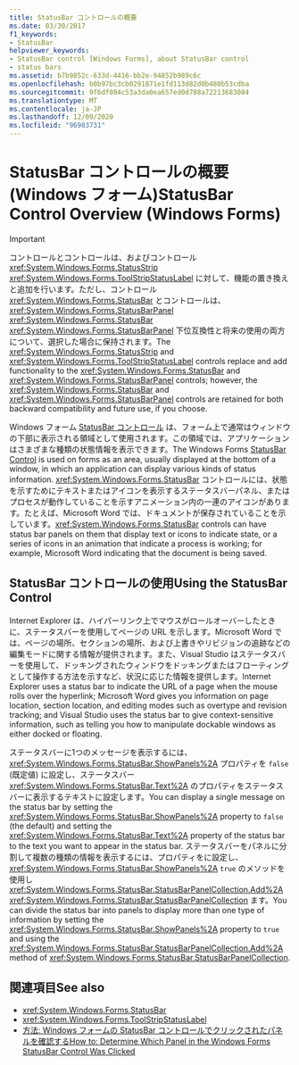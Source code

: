 ```yaml
---
title: StatusBar コントロールの概要
ms.date: 03/30/2017
f1_keywords:
- StatusBar
helpviewer_keywords:
- StatusBar control [Windows Forms], about StatusBar control
- status bars
ms.assetid: b7b9852c-633d-4416-bb2e-94852b989c6c
ms.openlocfilehash: b0b97bc3cb0291871e1fd113d82d0b480b53cdba
ms.sourcegitcommit: 9f6df084c53a3da0ea657ed0d708a72213683084
ms.translationtype: MT
ms.contentlocale: ja-JP
ms.lasthandoff: 12/09/2020
ms.locfileid: "96983731"
---
```

# <a name="statusbar-control-overview-windows-forms"></a><span data-ttu-id="a5721-102">StatusBar コントロールの概要 (Windows フォーム)</span><span class="sxs-lookup"><span data-stu-id="a5721-102">StatusBar Control Overview (Windows Forms)</span></span>
> [!IMPORTANT]
> <span data-ttu-id="a5721-103">コントロールとコントロールは、およびコントロール <xref:System.Windows.Forms.StatusStrip> <xref:System.Windows.Forms.ToolStripStatusLabel> に対して、機能の置き換えと追加を行います。ただし、コントロール <xref:System.Windows.Forms.StatusBar> とコントロールは、 <xref:System.Windows.Forms.StatusBarPanel> <xref:System.Windows.Forms.StatusBar> <xref:System.Windows.Forms.StatusBarPanel> 下位互換性と将来の使用の両方について、選択した場合に保持されます。</span><span class="sxs-lookup"><span data-stu-id="a5721-103">The <xref:System.Windows.Forms.StatusStrip> and <xref:System.Windows.Forms.ToolStripStatusLabel> controls replace and add functionality to the <xref:System.Windows.Forms.StatusBar> and <xref:System.Windows.Forms.StatusBarPanel> controls; however, the <xref:System.Windows.Forms.StatusBar> and <xref:System.Windows.Forms.StatusBarPanel> controls are retained for both backward compatibility and future use, if you choose.</span></span>  
  
 <span data-ttu-id="a5721-104">Windows フォーム [StatusBar コントロール](statusbar-control-windows-forms.md) は、フォーム上で通常はウィンドウの下部に表示される領域として使用されます。この領域では、アプリケーションはさまざまな種類の状態情報を表示できます。</span><span class="sxs-lookup"><span data-stu-id="a5721-104">The Windows Forms [StatusBar Control](statusbar-control-windows-forms.md) is used on forms as an area, usually displayed at the bottom of a window, in which an application can display various kinds of status information.</span></span> <span data-ttu-id="a5721-105"><xref:System.Windows.Forms.StatusBar> コントロールには、状態を示すためにテキストまたはアイコンを表示するステータスバーパネル、またはプロセスが動作していることを示すアニメーション内の一連のアイコンがあります。たとえば、Microsoft Word では、ドキュメントが保存されていることを示しています。</span><span class="sxs-lookup"><span data-stu-id="a5721-105"><xref:System.Windows.Forms.StatusBar> controls can have status bar panels on them that display text or icons to indicate state, or a series of icons in an animation that indicate a process is working; for example, Microsoft Word indicating that the document is being saved.</span></span>  
  
## <a name="using-the-statusbar-control"></a><span data-ttu-id="a5721-106">StatusBar コントロールの使用</span><span class="sxs-lookup"><span data-stu-id="a5721-106">Using the StatusBar Control</span></span>  
 <span data-ttu-id="a5721-107">Internet Explorer は、ハイパーリンク上でマウスがロールオーバーしたときに、ステータスバーを使用してページの URL を示します。Microsoft Word では、ページの場所、セクションの場所、および上書きやリビジョンの追跡などの編集モードに関する情報が提供されます。また、Visual Studio はステータスバーを使用して、ドッキングされたウィンドウをドッキングまたはフローティングとして操作する方法を示すなど、状況に応じた情報を提供します。</span><span class="sxs-lookup"><span data-stu-id="a5721-107">Internet Explorer uses a status bar to indicate the URL of a page when the mouse rolls over the hyperlink; Microsoft Word gives you information on page location, section location, and editing modes such as overtype and revision tracking; and Visual Studio uses the status bar to give context-sensitive information, such as telling you how to manipulate dockable windows as either docked or floating.</span></span>  
  
 <span data-ttu-id="a5721-108">ステータスバーに1つのメッセージを表示するには、 <xref:System.Windows.Forms.StatusBar.ShowPanels%2A> プロパティを `false` (既定値) に設定し、ステータスバー <xref:System.Windows.Forms.StatusBar.Text%2A> のプロパティをステータスバーに表示するテキストに設定します。</span><span class="sxs-lookup"><span data-stu-id="a5721-108">You can display a single message on the status bar by setting the <xref:System.Windows.Forms.StatusBar.ShowPanels%2A> property to `false` (the default) and setting the <xref:System.Windows.Forms.StatusBar.Text%2A> property of the status bar to the text you want to appear in the status bar.</span></span> <span data-ttu-id="a5721-109">ステータスバーをパネルに分割して複数の種類の情報を表示するには、プロパティをに設定し、 <xref:System.Windows.Forms.StatusBar.ShowPanels%2A> `true` のメソッドを使用し <xref:System.Windows.Forms.StatusBar.StatusBarPanelCollection.Add%2A> <xref:System.Windows.Forms.StatusBar.StatusBarPanelCollection> ます。</span><span class="sxs-lookup"><span data-stu-id="a5721-109">You can divide the status bar into panels to display more than one type of information by setting the <xref:System.Windows.Forms.StatusBar.ShowPanels%2A> property to `true` and using the <xref:System.Windows.Forms.StatusBar.StatusBarPanelCollection.Add%2A> method of <xref:System.Windows.Forms.StatusBar.StatusBarPanelCollection>.</span></span>  
  
## <a name="see-also"></a><span data-ttu-id="a5721-110">関連項目</span><span class="sxs-lookup"><span data-stu-id="a5721-110">See also</span></span>

- <xref:System.Windows.Forms.StatusBar>
- <xref:System.Windows.Forms.ToolStripStatusLabel>
- [<span data-ttu-id="a5721-111">方法: Windows フォームの StatusBar コントロールでクリックされたパネルを確認する</span><span class="sxs-lookup"><span data-stu-id="a5721-111">How to: Determine Which Panel in the Windows Forms StatusBar Control Was Clicked</span></span>](determine-which-panel-wf-statusbar-control-was-clicked.md)
